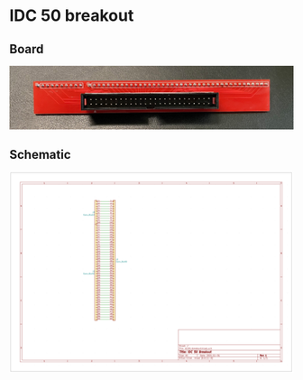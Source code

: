 # IDC 50 breakout

## Board

![board](./images/board.jpg)

## Schematic

![schematic](./images/schematic.png)
